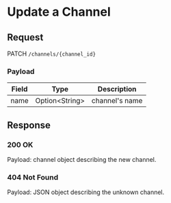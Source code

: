 # Update a Channel

## Request
PATCH `/channels/{channel_id}`

### Payload
| Field | Type | Description |
| ----- | ---- | ----------- |
| name | Option\<String> | channel's name |

## Response
### 200 OK
Payload: channel object describing the new channel.

### 404 Not Found
Payload: JSON object describing the unknown channel.
